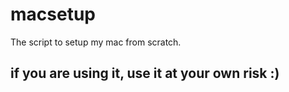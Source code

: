 # macsetup
The script to setup my mac from scratch.

## if you are using it, use it at your own risk :)
